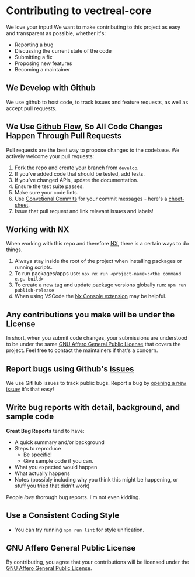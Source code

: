 # Contributing to vectreal-core

We love your input! We want to make contributing to this project as easy and transparent as possible, whether it's:

- Reporting a bug
- Discussing the current state of the code
- Submitting a fix
- Proposing new features
- Becoming a maintainer

## We Develop with Github

We use github to host code, to track issues and feature requests, as well as accept pull requests.

## We Use [Github Flow](https://guides.github.com/introduction/flow/index.html), So All Code Changes Happen Through Pull Requests

Pull requests are the best way to propose changes to the codebase. We actively welcome your pull requests:

1. Fork the repo and create your branch from `develop`.
2. If you've added code that should be tested, add tests.
3. If you've changed APIs, update the documentation.
4. Ensure the test suite passes.
5. Make sure your code lints.
6. Use [Convetional Commits](https://www.conventionalcommits.org/en/v1.0.0/) for your commit messages - here's a [cheet-sheet](https://kapeli.com/cheat_sheets/Conventional_Commits.docset/Contents/Resources/Documents/index).
7. Issue that pull request and link relevant issues and labels!

## Working with NX

When working with this repo and therefore [NX](https://https://nx.dev/getting-started/intro), there is a certain ways to do things.

1. Always stay inside the root of the project when installing packages or running scripts.
2. To run packages/apps use: `npx nx run <project-name>:<the command e.g. build>`
3. To create a new tag and update package versions globally run: `npm run publish-release`
4. When using VSCode the
   [Nx Console extension](https://marketplace.visualstudio.com/items?itemName=nrwl.angular-console) may be helpful.

## Any contributions you make will be under the License

In short, when you submit code changes, your submissions are understood to be under the same [GNU Affero General Public License](https://www.gnu.org/licenses/agpl-3.0.en.html) that covers the project. Feel free to contact the maintainers if that's a concern.

## Report bugs using Github's [issues](https://github.com/vectreal/vectreal-core/issues)

We use GitHub issues to track public bugs. Report a bug by [opening a new issue](https://github.com/vectreal/vectreal-core/issues/new); it's that easy!

## Write bug reports with detail, background, and sample code

**Great Bug Reports** tend to have:

- A quick summary and/or background
- Steps to reproduce
  - Be specific!
  - Give sample code if you can.
- What you expected would happen
- What actually happens
- Notes (possibly including why you think this might be happening, or stuff you tried that didn't work)

People _love_ thorough bug reports. I'm not even kidding.

## Use a Consistent Coding Style

- You can try running `npm run lint` for style unification.

## GNU Affero General Public License

By contributing, you agree that your contributions will be licensed under the [GNU Affero General Public License](https://www.gnu.org/licenses/agpl-3.0.en.html).
